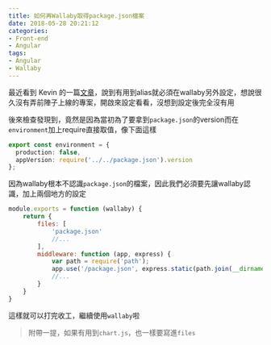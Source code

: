 ```yaml
---
title: 如何再Wallaby取得package.json檔案
date: 2018-05-28 20:21:12
categories:
- Front-end
- Angular
tags:
- Angular
- Wallaby
---
```


最近看到 Kevin 的一篇[文章](https://www.facebook.com/CKNotepad/posts/542075559526993)，說到有用到alias就必須在wallaby另外設定，想說很久沒有弄前陣子上線的專案，開啟來設定看看，沒想到設定後完全沒有用

後來檢查發現到，竟然是因為當初為了要拿到`package.json`的version而在`environment`加上require直接取值，像下面這樣

```typescript
export const environment = {
  production: false,
  appVersion: require('../../package.json').version
};
```

因為wallaby根本不認識`package.json`的檔案，因此我們必須要先讓wallaby認識，加上兩個地方的設定

```javascript
module.exports = function (wallaby) {
    return {
        files: [
            'package.json'
            //...
        ],
        middleware: function (app, express) {
            var path = require('path');
            app.use('/package.json', express.static(path.join(__dirname, 'package.json')));
            //...
        }
    }
}
```

這樣就可以打完收工，繼續使用`wallaby`啦

> 附帶一提，如果有用到`chart.js`，也一樣要寫進`files`